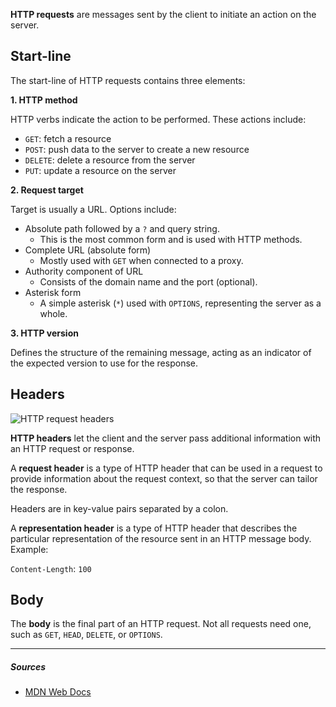 **HTTP requests** are messages sent by the client to initiate an action on the server.

## Start-line

The start-line of HTTP requests contains three elements:

**1. HTTP method**

HTTP verbs indicate the action to be performed. These actions include:
- `GET`: fetch a resource
- `POST`: push data to the server to create a new resource
- `DELETE`: delete a resource from the server
- `PUT`: update a resource on the server

**2. Request target**

Target is usually a URL. Options include:
- Absolute path followed by a `?` and query string.
    - This is the most common form and is used with HTTP methods.
- Complete URL (absolute form)
    - Mostly used with `GET` when connected to a proxy.
- Authority component of URL
    - Consists of the domain name and the port (optional).
- Asterisk form
    - A simple asterisk (`*`) used with `OPTIONS`, representing the server as a whole.

**3. HTTP version**

Defines the structure of the remaining message, acting as an indicator of the expected version to use for the response.

## Headers

![HTTP request headers](https://developer.mozilla.org/en-US/docs/Web/HTTP/Messages/http_request_headers3.png)

**HTTP headers** let the client and the server pass additional information with an HTTP request or response.

A **request header** is a type of HTTP header that can be used in a request to provide information about the request context, so that the server can tailor the response.

Headers are in key-value pairs separated by a colon.

A **representation header** is a type of HTTP header that describes the particular representation of the resource sent in an HTTP message body. Example:

`Content-Length`: `100`

## Body

The **body** is the final part of an HTTP request. Not all requests need one, such as `GET`, `HEAD`, `DELETE`, or `OPTIONS`.

***

##### Sources
- [MDN Web Docs](https://developer.mozilla.org/en-US/)